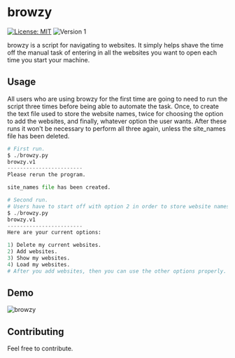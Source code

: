 # browzy 
[![License: MIT](https://img.shields.io/badge/License-MIT-yellow.svg)](https://opensource.org/licenses/MIT) ![Version 1](https://img.shields.io/badge/-Version%201-red)

browzy is a script for navigating to websites. It simply helps shave the time off the manual task of
entering in all the websites you want to open each time you start your machine.


## Usage
All users who are using browzy for the first time are going to need to run the script three times before being able to automate the task. Once, to create the text file used to store the website names, twice for choosing the option to add the websites, and finally, whatever option the user wants. After these runs it won't be necessary to perform all three again, unless the site_names file has been deleted.

```py
# First run.
$ ./browzy.py 
browzy.v1
------------------------
Please rerun the program.

site_names file has been created.

# Second run.
# Users have to start off with option 2 in order to store website names.
$ ./browzy.py 
browzy.v1
------------------------
Here are your current options:

1) Delete my current websites.
2) Add websites.
3) Show my websites.
4) Load my websites.
# After you add websites, then you can use the other options properly.
```
## Demo
![browzy](https://media.giphy.com/media/Pnlfq4AQiVVFnbAZ51/giphy.gif)
## Contributing
Feel free to contribute.
